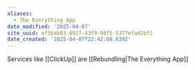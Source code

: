 ```yaml
---
aliases:
  - The Everything App
date_modified: '2025-04-07'
site_uuid: ef5bab03-8927-43f9-98f5-5377efad2bf1
date_created: '2025-04-07T22:42:08.639Z'
---
```


Services like [[ClickUp]] are [[Rebundling|The Everything App]]